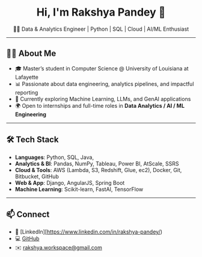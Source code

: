 <h1 align="center">Hi, I'm Rakshya Pandey 👋</h1>
<p align="center">👩‍💻 Data & Analytics Engineer | Python | SQL | Cloud | AI/ML Enthusiast</p>

---

## 👩‍💻 About Me

- 🎓 Master’s student in Computer Science @ University of Louisiana at Lafayette
- 📊 Passionate about data engineering, analytics pipelines, and impactful reporting
- 🚀 Currently exploring Machine Learning, LLMs, and GenAI applications
- 🌍 Open to internships and full-time roles in **Data Analytics / AI / ML Engineering**

---

## 🛠️ Tech Stack

- **Languages**: Python, SQL, Java, 
- **Analytics & BI**: Pandas, NumPy, Tableau, Power BI, AtScale, SSRS
- **Cloud & Tools**: AWS (Lambda, S3, Redshift, Glue, ec2), Docker, Git, Bitbucket, GitHub
- **Web & App**: Django, AngularJS, Spring Boot
- **Machine Learning**: Scikit-learn, FastAI, TensorFlow

---

## 📫 Connect

- 💼 [LinkedIn][https://www.linkedin.com/in/rakshya-pandey/)
- 💻 [GitHub](https://github.com/rakshyaaa)
- ✉️ rakshya.workspace@gmail.com

